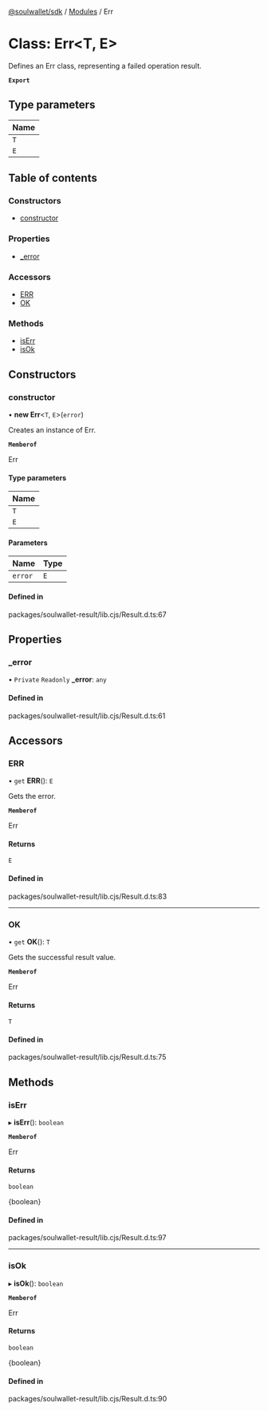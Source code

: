 [@soulwallet/sdk](../README.md) / [Modules](../modules.md) / Err

# Class: Err<T, E\>

Defines an Err class, representing a failed operation result.

**`Export`**

## Type parameters

| Name |
| :------ |
| `T` |
| `E` |

## Table of contents

### Constructors

- [constructor](Err.md#constructor)

### Properties

- [\_error](Err.md#_error)

### Accessors

- [ERR](Err.md#err)
- [OK](Err.md#ok)

### Methods

- [isErr](Err.md#iserr)
- [isOk](Err.md#isok)

## Constructors

### constructor

• **new Err**<`T`, `E`\>(`error`)

Creates an instance of Err.

**`Memberof`**

Err

#### Type parameters

| Name |
| :------ |
| `T` |
| `E` |

#### Parameters

| Name | Type |
| :------ | :------ |
| `error` | `E` |

#### Defined in

packages/soulwallet-result/lib.cjs/Result.d.ts:67

## Properties

### \_error

• `Private` `Readonly` **\_error**: `any`

#### Defined in

packages/soulwallet-result/lib.cjs/Result.d.ts:61

## Accessors

### ERR

• `get` **ERR**(): `E`

Gets the error.

**`Memberof`**

Err

#### Returns

`E`

#### Defined in

packages/soulwallet-result/lib.cjs/Result.d.ts:83

___

### OK

• `get` **OK**(): `T`

Gets the successful result value.

**`Memberof`**

Err

#### Returns

`T`

#### Defined in

packages/soulwallet-result/lib.cjs/Result.d.ts:75

## Methods

### isErr

▸ **isErr**(): `boolean`

**`Memberof`**

Err

#### Returns

`boolean`

{boolean}

#### Defined in

packages/soulwallet-result/lib.cjs/Result.d.ts:97

___

### isOk

▸ **isOk**(): `boolean`

**`Memberof`**

Err

#### Returns

`boolean`

{boolean}

#### Defined in

packages/soulwallet-result/lib.cjs/Result.d.ts:90
